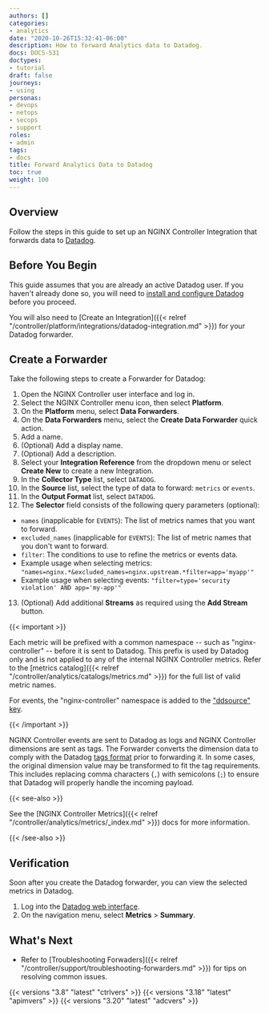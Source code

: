 ```yaml
---
authors: []
categories:
- analytics
date: "2020-10-26T15:32:41-06:00"
description: How to forward Analytics data to Datadog.
docs: DOCS-531
doctypes:
- tutorial
draft: false
journeys:
- using
personas:
- devops
- netops
- secops
- support
roles:
- admin
tags:
- docs
title: Forward Analytics Data to Datadog
toc: true
weight: 100
---
```


## Overview

Follow the steps in this guide to set up an NGINX Controller Integration that forwards data to [Datadog](https://www.datadoghq.com/).

## Before You Begin

This guide assumes that you are already an active Datadog user. If you haven't already done so, you will need to [install and configure Datadog](https://docs.datadoghq.com/) before you proceed.

You will also need to [Create an Integration]({{< relref "/controller/platform/integrations/datadog-integration.md" >}}) for your Datadog forwarder.

## Create a Forwarder

Take the following steps to create a Forwarder for Datadog:

1. Open the NGINX Controller user interface and log in.
2. Select the NGINX Controller menu icon, then select **Platform**.
3. On the **Platform** menu, select **Data Forwarders**.
4. On the **Data Forwarders** menu, select the **Create Data Forwarder** quick action.
5. Add a name.
6. (Optional) Add a display name.
7. (Optional) Add a description.
8. Select your **Integration Reference** from the dropdown menu or select **Create New** to create a new Integration.
9. In the **Collector Type** list, select `DATADOG`.
10. In the **Source** list, select the type of data to forward: `metrics` or `events`.
11. In the **Output Format** list, select `DATADOG`.
12. The **Selector** field consists of the following query parameters (optional):

- `names` (inapplicable for `EVENTS`): The list of metrics names that you want to forward.
- `excluded_names` (inapplicable for `EVENTS`): The list of metric names that you don't want to forward.
- `filter`: The conditions to use to refine the metrics or events data.
- Example usage when selecting metrics: `"names=nginx.*&excluded_names=nginx.upstream.*filter=app='myapp'"`
- Example usage when selecting events: `"filter=type='security violation' AND app='my-app'"`

13. (Optional) Add additional **Streams** as required using the **Add Stream** button.
    
{{< important >}}

Each metric will be prefixed with a common namespace -- such as "nginx-controller" -- before it is sent to Datadog. This prefix is used by Datadog only and is not applied to any of the internal NGINX Controller metrics. Refer to the [metrics catalog]({{< relref "/controller/analytics/catalogs/metrics.md" >}}) for the full list of valid metric names.

For events, the "nginx-controller" namespace is added to the ["ddsource" key](https://docs.datadoghq.com/api/v1/logs/#send-logs).

{{< /important >}}

NGINX Controller events are sent to Datadog as logs and NGINX Controller dimensions are sent as tags. The Forwarder converts the dimension data to comply with the Datadog [tags format](https://docs.datadoghq.com/getting_started/tagging/#defining-tags) prior to forwarding it. In some cases, the original dimension value may be transformed to fit the tag requirements. This includes replacing comma characters (`,`) with semicolons (`;`) to ensure that Datadog will properly handle the incoming payload.

{{< see-also >}}

See the [NGINX Controller Metrics]({{< relref "/controller/analytics/metrics/_index.md" >}}) docs for more information.

{{< /see-also >}}

## Verification

Soon after you create the Datadog forwarder, you can view the selected metrics in Datadog.

1. Log into the [Datadog web interface](https://app.datadoghq.com/).
2. On the navigation menu, select **Metrics** > **Summary**.

## What's Next

- Refer to [Troubleshooting Forwaders]({{< relref "/controller/support/troubleshooting-forwarders.md" >}}) for tips on resolving common issues.

{{< versions "3.8" "latest" "ctrlvers" >}}
{{< versions "3.18" "latest" "apimvers" >}}
{{< versions "3.20" "latest" "adcvers" >}}